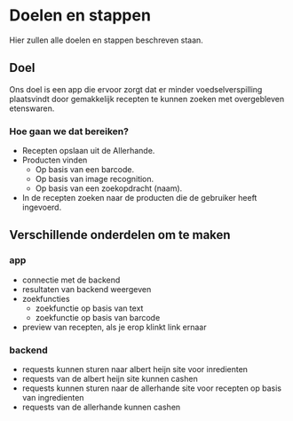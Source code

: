 # Doelen en stappen
Hier zullen alle doelen en stappen beschreven staan. 

## Doel
Ons doel is een app die ervoor zorgt dat er minder voedselverspilling plaatsvindt door gemakkelijk recepten te kunnen zoeken met overgebleven etenswaren.


### Hoe gaan we dat bereiken?
* Recepten opslaan uit de Allerhande. 
* Producten vinden
    * Op basis van een barcode. 
    * Op basis van image recognition. 
    * Op basis van een zoekopdracht (naam). 
* In de recepten zoeken naar de producten die de gebruiker heeft ingevoerd. 

## Verschillende onderdelen om te maken

### app
* connectie met de backend
* resultaten van backend weergeven
* zoekfuncties
   * zoekfunctie op basis van text
   * zoekfunctie op basis van barcode
* preview van recepten, als je erop klinkt link ernaar

### backend
* requests kunnen sturen naar albert heijn site voor inredienten
* requests van de albert heijn site kunnen cashen
* requests kunnen sturen naar de allerhande site voor recepten op basis van ingredienten
* requests van de allerhande kunnen cashen
